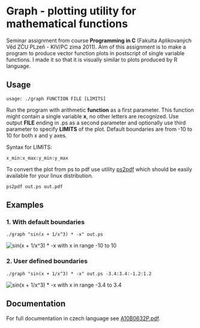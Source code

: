 # Graph - plotting utility for mathematical functions

Seminar assignment from course **Programming in C** (Fakulta Aplikovaných Věd ZČU
PLzeň - KIV/PC zima 2011). Aim of this assignment is to make a program to
produce vector function plots in postscript of single variable functions.  I
made it so that it is visually similar to plots produced by R language.

## Usage
```
usage: ./graph FUNCTION FILE [LIMITS]
```

Run the program with arithmetic **function** as a first parameter. This function
might contain a single variable **x**, no other letters are recognized. Use
output **FILE** ending in .ps as a second parameter and optionally use third
parameter to specify **LIMITS** of the plot. Default boundaries are from -10 to
10 for both x and y axes.

Syntax for LIMITS:
```
x_min:x_max:y_min:y_max
```

To convert the plot from ps to pdf use utility
[ps2pdf](https://www.ps2pdf.com/) which should be easily available for your
linux distribution.

```
ps2pdf out.ps out.pdf
```


## Examples

### 1. With default boundaries
```
./graph "sin(x + 1/x^3) * -x" out.ps
```

![sin(x + 1/x^3) * -x with x in range -10 to 10](pics/ex1.png|width=400px)


### 2. User defined boundaries
```
./graph "sin(x + 1/x^3) * -x" out.ps -3.4:3.4:-1.2:1.2
```

![sin(x + 1/x^3) * -x with x in range -3.4 to 3.4](pics/ex2.png|width=400px)


## Documentation
For full documentation in czech language see [A10B0632P.pdf](doc/A10B0632P.pdf).

